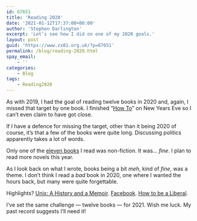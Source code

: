 ```yaml
---
id: 67651
title: 'Reading 2020'
date: '2021-01-12T17:37:00+00:00'
author: 'Stephen Darlington'
excerpt: 'Let’s see how I did on one of my 2020 goals.'
layout: post
guid: 'https://www.zx81.org.uk/?p=67651'
permalink: /blog/reading-2020.html
spay_email:
    - ''
categories:
    - Blog
tags:
    - Reading2020
---
```


As with 2019, I had the goal of reading twelve books in 2020 and, again, I missed that target by one book. I finished “[How To](https://www.zx81.org.uk/blog/how-to.html)” on New Years Eve so I can’t even claim to have got close.

If I have a defence for missing the target, other than it being 2020 of course, it’s that a few of the books were quite long. Discussing politics apparently takes a lot of words.

Only one of the [eleven books](https://www.zx81.org.uk/tag/reading2020) I read was non-fiction. It was… *fine*. I plan to read more novels this year.

As I look back on what I wrote, books being a bit *meh*, kind of *fine*, was a theme. I don’t think I read a *bad* book in 2020, one where I wanted the hours back, but many were quite forgettable.

Highlights? [Unix: A History and a Memoir](https://www.zx81.org.uk/blog/unix-a-history-and-a-memoir.html). [Facebook](https://www.zx81.org.uk/blog/facebook-the-inside-story.html). [How to be a Liberal](https://www.zx81.org.uk/blog/how-to-be-a-liberal.html).

I’ve set the same challenge — twelve books — for 2021. Wish me luck. My past record suggests I’ll need it!